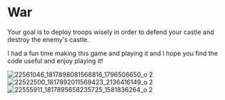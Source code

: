 # War
Your goal is to deploy troops wisely in order to defend your castle and destroy the enemy's castle.

I had a fun time making this game and playing it and I hope you find the code useful and enjoy playing it!

![22561046_1817898081568816_1796506650_o 2](https://user-images.githubusercontent.com/26349242/31618926-f821f5ae-b29b-11e7-9495-3ca2ffed4073.png)
![22522500_1817892011569423_2136416149_o 2](https://user-images.githubusercontent.com/26349242/31618927-f846a23c-b29b-11e7-854d-52411ab9482f.png)
![22555911_1817895658235725_1581836264_o 2](https://user-images.githubusercontent.com/26349242/31618928-f86c1206-b29b-11e7-9614-35e90bf8091b.png)
